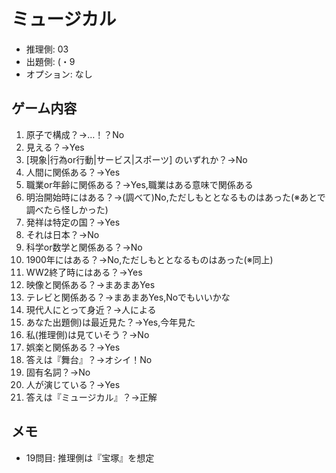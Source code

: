 # ミュージカル

- 推理側: 03
- 出題側: (・9
- オプション: なし

## ゲーム内容

1. 原子で構成？→…！？No
2. 見える？→Yes
3. \[現象|行為or行動|サービス|スポーツ\] のいずれか？→No
4. 人間に関係ある？→Yes
5. 職業or年齢に関係ある？→Yes,職業はある意味で関係ある
6. 明治開始時にはある？→(調べて)No,ただしもととなるものはあった(※あとで調べたら怪しかった)
7. 発祥は特定の国？→Yes
8. それは日本？→No
9. 科学or数学と関係ある？→No
10. 1900年にはある？→No,ただしもととなるものはあった(※同上)
11. WW2終了時にはある？→Yes
12. 映像と関係ある？→まあまあYes
13. テレビと関係ある？→まあまあYes,Noでもいいかな
14. 現代人にとって身近？→人による
15. あなた出題側)は最近見た？→Yes,今年見た
16. 私(推理側)は見ていそう？→No
17. 娯楽と関係ある？→Yes
18. 答えは『舞台』？→オシイ！No
19. 固有名詞？→No
20. 人が演じている？→Yes
21. 答えは『ミュージカル』？→正解

## メモ

- 19問目: 推理側は『宝塚』を想定
